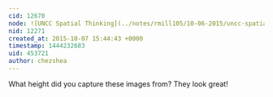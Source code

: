 ```yaml
---
cid: 12670
node: ![UNCC Spatial Thinking](../notes/rmill105/10-06-2015/uncc-spatial-thinking)
nid: 12271
created_at: 2015-10-07 15:44:43 +0000
timestamp: 1444232683
uid: 453721
author: chezshea
---
```


What height did you capture these images from? They look great!